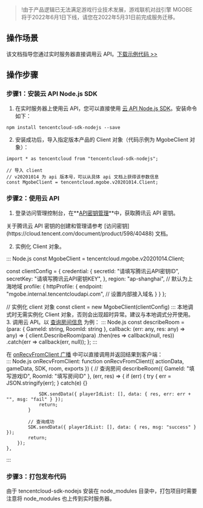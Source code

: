 >!由于产品逻辑已无法满足游戏行业技术发展，游戏联机对战引擎 MGOBE 将于2022年6月1日下线，请您在2022年5月31日前完成服务迁移。

## 操作场景
该文档指导您通过实时服务器直接调用云 API。[下载示例代码 >>](https://mgobe-1258556906.cos.ap-shanghai.myqcloud.com/demo/mgobexs_capi_demo.zip) 

## 操作步骤
### 步骤1：安装云 API Node.js SDK

1. 在实时服务器上使用云 API，您可以直接使用 [云 API Node.js SDK](https://cloud.tencent.com/document/sdk/Node.js)。安装命令如下：
```
npm install tencentcloud-sdk-nodejs --save
```

2. 安装成功后，导入指定版本产品的 Client 对象（代码示例为 MgobeClient 对象）：
```
import * as tencentcloud from "tencentcloud-sdk-nodejs";

// 导入 client
// v20201014 为 api 版本号，可以从具体 api 文档上获得该参数信息
const MgobeClient = tencentcloud.mgobe.v20201014.Client;
```

### 步骤2：使用云 API

1. 登录访问管理控制台，在**[API密钥管理](https://console.cloud.tencent.com/cam/capi)**中，获取腾讯云 API 密钥。


<dx-alert infotype="explain" title="">
关于腾讯云 API 密钥的创建和管理请参考 [访问密钥](https://cloud.tencent.com/document/product/598/40488) 文档。
</dx-alert>



2. 实例化 Client 对象。
<dx-codeblock>
:::  Node.js
const MgobeClient = tencentcloud.mgobe.v20201014.Client;

const clientConfig = {
    credential: {
		secretId: "请填写腾讯云API密钥ID",
		secretKey: "请填写腾讯云API密钥KEY",
    },
    region: "ap-shanghai", // 默认为上海地域
    profile: {
        httpProfile: {
            endpoint: "mgobe.internal.tencentcloudapi.com", // 设置内部接入域名
        }
    }
};

// 实例化 client 对象
const client = new MgobeClient(clientConfig)
:::
</dx-codeblock>
<dx-alert infotype="explain" title="">
本地调式时无需实例化 Client 对象，否则会出现超时异常。建议与本地调式分开使用。
</dx-alert>
3. 调用云 API。以 [查询房间信息](https://cloud.tencent.com/document/product/1038/52497) 为例：
<dx-codeblock>
:::  Node.js
const describeRoom = (para: { GameId: string, RoomId: string }, callback: (err: any, res: any) => any) => {
    client.DescribeRoom(para)
        .then(res => callback(null, res))
        .catch(err => callback(err, null));
};
:::
</dx-codeblock>

 在 [onRecvFromClient 广播](https://cloud.tencent.com/document/product/1038/34991#onrecvfromclient-.E6.8E.A5.E5.8F.A3) 中可以直接调用并返回结果到客户端：    
<dx-codeblock>
:::  Node.js
	onRecvFromClient: function onRecvFromClient({ actionData, gameData, SDK, room, exports }) {
		// 查询房间
		describeRoom({ GameId: "填写游戏ID", RoomId: "填写房间ID" }, (err, res) => {
			if (err) {
				try {
					err = JSON.stringify(err);
				} catch(e) {}

				SDK.sendData({ playerIdList: [], data: { res, err: err + "", msg: "fail" } });
				return;
			}

			// 查询成功
			SDK.sendData({ playerIdList: [], data: { res, msg: "success" } });
			return;
		});
	},
:::
</dx-codeblock>


### 步骤3：打包发布代码

由于 tencentcloud-sdk-nodejs 安装在 node_modules 目录中，打包项目时需要注意将 node_modules 也上传到实时服务器。


